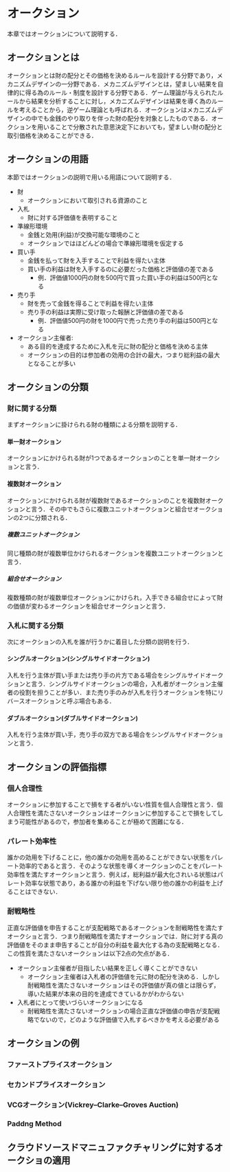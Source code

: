 # オークション

本章ではオークションについて説明する．

## オークションとは

オークションとは財の配分とその価格を決めるルールを設計する分野であり，メカニズムデザインの一分野である．メカニズムデザインとは，望ましい結果を自律的に得る為のルール・制度を設計する分野である．ゲーム理論が与えられたルールから結果を分析することに対し，メカニズムデザインは結果を導く為のルールを考えることから，逆ゲーム理論とも呼ばれる．オークションはメカニズムデザインの中でも金銭のやり取りを伴った財の配分を対象としたものである．オークションを用いることで分散された意思決定下においても，望ましい財の配分と取引価格を決めることができる．

## オークションの用語

本節ではオークションの説明で用いる用語について説明する．

+ 財
  + オークションにおいて取引される資源のこと
+ 入札
  + 財に対する評価値を表明すること
+ 準線形環境
  + 金銭と効用(利益)が交換可能な環境のこと
  + オークションではほどんどの場合で準線形環境を仮定する
+ 買い手
  + 金銭を払って財を入手することで利益を得たい主体
  + 買い手の利益は財を入手するのに必要だった価格と評価値の差である
    + 例．評価値1000円の財を500円で買った買い手の利益は500円となる
+ 売り手
  + 財を売って金銭を得ることで利益を得たい主体
  + 売り手の利益は実際に受け取った報酬と評価値の差である
    + 例．評価値500円の財を1000円で売った売り手の利益は500円となる
+ オークション主催者:
  + ある目的を達成するために入札を元に財の配分と価格を決める主体
  + オークションの目的は参加者の効用の合計の最大，つまり総利益の最大となることが多い

## オークションの分類

### 財に関する分類

まずオークションに掛けられる財の種類による分類を説明する．

#### 単一財オークション

オークションにかけられる財が1つであるオークションのことを単一財オークションと言う．

#### 複数財オークション

オークションにかけられる財が複数財であるオークションのことを複数財オークションと言う．その中でもさらに複数ユニットオークションと組合せオークションの2つに分類される．

##### 複数ユニットオークション

同じ種類の財が複数単位かけられるオークションを複数ユニットオークションと言う．

##### 組合せオークション

複数種類の財が複数単位オークションにかけられ，入手できる組合せによって財の価値が変わるオークションを組合せオークションと言う．

### 入札に関する分類

次にオークションの入札を誰が行うかに着目した分類の説明を行う．

#### シングルオークション(シングルサイドオークション)

入札を行う主体が買い手または売り手の片方である場合をシングルサイドオークションと言う．シングルサイドオークションの場合，入札者がオークション主催者の役割を担うことが多い．また売り手のみが入札を行うオークションを特にリバースオークションと呼ぶ場合もある．

#### ダブルオークション(ダブルサイドオークション)

入札を行う主体が買い手，売り手の双方である場合をシングルサイドオークションと言う．

## オークションの評価指標

### 個人合理性

オークションに参加することで損をする者がいない性質を個人合理性と言う．個人合理性を満たさないオークションはオークションに参加することで損をしてしまう可能性があるので，参加者を集めることが極めて困難になる．

### パレート効率性

誰かの効用を下げることに，他の誰かの効用を高めることができない状態をパレート効率的であると言う．そのような状態を導くオークションのことをパレート効率性を満たすオークションと言う．例えば，総利益が最大化されいる状態はパレート効率な状態であり，ある誰かの利益を下げない限り他の誰かの利益を上げることはできない．

### 耐戦略性

正直な評価値を申告することが支配戦略であるオークションを耐戦略性を満たすオークショと言う．つまり耐戦略性を満たすオークションでは．財に対する真の評価値をそのまま申告することが自分の利益を最大化する為の支配戦略となる．この性質を満たさないオークションは以下2点の欠点がある．

+ オークション主催者が目指したい結果を正しく導くことができない
  + オークション主催者は入札者の評価値を元に財の配分を決める．しかし耐戦略性を満たさないオークションはその評価値が真の値とは限らず，導いた結果が本来の目的を達成できているかがわからない
+ 入札者にとって使いづらいオークションになる
  + 耐戦略性を満たさないオークションの場合正直な評価値の申告が支配戦略でないので，どのような評価値で入札するべきかを考える必要がある

## オークションの例

### ファーストプライスオークション

### セカンドプライスオークション

### VCGオークション(Vickrey–Clarke–Groves Auction)

### Paddng Method

## クラウドソースドマニュファクチャリングに対するオークショの適用





